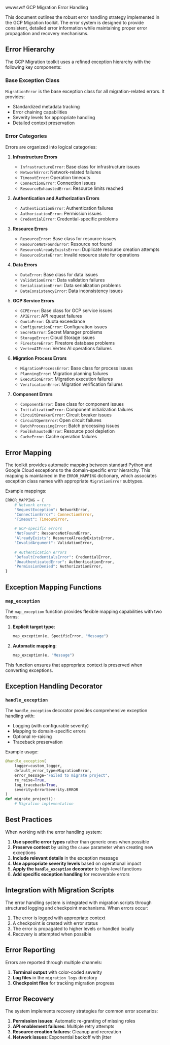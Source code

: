 wwwsw# GCP Migration Error Handling

This document outlines the robust error handling strategy implemented in the GCP Migration toolkit. The error system is designed to provide consistent, detailed error information while maintaining proper error propagation and recovery mechanisms.

## Error Hierarchy

The GCP Migration toolkit uses a refined exception hierarchy with the following key components:

### Base Exception Class

`MigrationError` is the base exception class for all migration-related errors. It provides:

- Standardized metadata tracking
- Error chaining capabilities
- Severity levels for appropriate handling
- Detailed context preservation

### Error Categories

Errors are organized into logical categories:

1. **Infrastructure Errors**
   - `InfrastructureError`: Base class for infrastructure issues
   - `NetworkError`: Network-related failures
   - `TimeoutError`: Operation timeouts
   - `ConnectionError`: Connection issues
   - `ResourceExhaustedError`: Resource limits reached

2. **Authentication and Authorization Errors**
   - `AuthenticationError`: Authentication failures
   - `AuthorizationError`: Permission issues
   - `CredentialError`: Credential-specific problems

3. **Resource Errors**
   - `ResourceError`: Base class for resource issues
   - `ResourceNotFoundError`: Resource not found
   - `ResourceAlreadyExistsError`: Duplicate resource creation attempts
   - `ResourceStateError`: Invalid resource state for operations

4. **Data Errors**
   - `DataError`: Base class for data issues
   - `ValidationError`: Data validation failures
   - `SerializationError`: Data serialization problems
   - `DataConsistencyError`: Data inconsistency issues

5. **GCP Service Errors**
   - `GCPError`: Base class for GCP service issues
   - `APIError`: API request failures
   - `QuotaError`: Quota exceedance
   - `ConfigurationError`: Configuration issues
   - `SecretError`: Secret Manager problems
   - `StorageError`: Cloud Storage issues
   - `FirestoreError`: Firestore database problems
   - `VertexAIError`: Vertex AI operations failures

6. **Migration Process Errors**
   - `MigrationProcessError`: Base class for process issues
   - `PlanningError`: Migration planning failures
   - `ExecutionError`: Migration execution failures
   - `VerificationError`: Migration verification failures

7. **Component Errors**
   - `ComponentError`: Base class for component issues
   - `InitializationError`: Component initialization failures
   - `CircuitBreakerError`: Circuit breaker issues
   - `CircuitOpenError`: Open circuit failures
   - `BatchProcessingError`: Batch processing issues
   - `PoolExhaustedError`: Resource pool depletion
   - `CacheError`: Cache operation failures

## Error Mapping

The toolkit provides automatic mapping between standard Python and Google Cloud exceptions to the domain-specific error hierarchy. This mapping is maintained in the `ERROR_MAPPING` dictionary, which associates exception class names with appropriate `MigrationError` subtypes.

Example mappings:

```python
ERROR_MAPPING = {
    # Network errors
    "RequestException": NetworkError,
    "ConnectionError": ConnectionError,
    "Timeout": TimeoutError,
    
    # GCP-specific errors
    "NotFound": ResourceNotFoundError,
    "AlreadyExists": ResourceAlreadyExistsError,
    "InvalidArgument": ValidationError,
    
    # Authentication errors
    "DefaultCredentialsError": CredentialError,
    "UnauthenticatedError": AuthenticationError,
    "PermissionDenied": AuthorizationError,
}
```

## Exception Mapping Functions

### `map_exception`

The `map_exception` function provides flexible mapping capabilities with two forms:

1. **Explicit target type**: 
   ```python
   map_exception(e, SpecificError, "Message")
   ```

2. **Automatic mapping**: 
   ```python
   map_exception(e, "Message")
   ```

This function ensures that appropriate context is preserved when converting exceptions.

## Exception Handling Decorator

### `handle_exception`

The `handle_exception` decorator provides comprehensive exception handling with:

- Logging (with configurable severity)
- Mapping to domain-specific errors
- Optional re-raising
- Traceback preservation

Example usage:

```python
@handle_exception(
    logger=custom_logger,
    default_error_type=MigrationError,
    error_message="Failed to migrate project",
    re_raise=True,
    log_traceback=True,
    severity=ErrorSeverity.ERROR
)
def migrate_project():
    # Migration implementation
```

## Best Practices

When working with the error handling system:

1. **Use specific error types** rather than generic ones when possible
2. **Preserve context** by using the `cause` parameter when creating new exceptions
3. **Include relevant details** in the exception message
4. **Use appropriate severity levels** based on operational impact
5. **Apply the `handle_exception` decorator** to high-level functions
6. **Add specific exception handling** for recoverable errors

## Integration with Migration Scripts

The error handling system is integrated with migration scripts through structured logging and checkpoint mechanisms. When errors occur:

1. The error is logged with appropriate context
2. A checkpoint is created with error status
3. The error is propagated to higher levels or handled locally
4. Recovery is attempted when possible

## Error Reporting

Errors are reported through multiple channels:

1. **Terminal output** with color-coded severity
2. **Log files** in the `migration_logs` directory
3. **Checkpoint files** for tracking migration progress

## Error Recovery

The system implements recovery strategies for common error scenarios:

1. **Permission issues**: Automatic re-granting of missing roles
2. **API enablement failures**: Multiple retry attempts
3. **Resource creation failures**: Cleanup and recreation
4. **Network issues**: Exponential backoff with jitter
